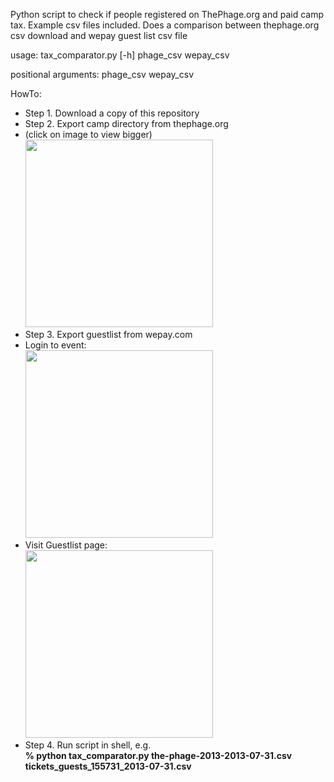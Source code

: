 Python script to check if people registered on ThePhage.org and paid camp tax. Example csv files included.
Does a comparison between thephage.org csv download and wepay guest list csv file

usage: tax_comparator.py [-h] phage_csv wepay_csv

positional arguments:
  phage_csv
  wepay_csv


HowTo:
<ul>

<li> Step 1. Download a copy of this repository 
<li> Step 2. Export camp directory from thephage.org

<li> (click on image to view bigger) <br/>
<a href="https://raw.github.com/christinasc/phage_taxes/master/images/thephage.org_csv.png">
<img src="https://raw.github.com/christinasc/phage_taxes/master/images/thephage.org_csv.png" width="300"/>
</a>

<li> Step 3. Export guestlist from wepay.com 

<li> Login to event: <br/>
<a href="https://raw.github.com/christinasc/phage_taxes/master/images/phage_wepay1.png">
<img src="https://raw.github.com/christinasc/phage_taxes/master/images/phage_wepay1.png" width="300" /> 
</a>
<li> Visit Guestlist page: <br/>
<a href="https://raw.github.com/christinasc/phage_taxes/master/images/phage_wepay2.png">
<img src="https://raw.github.com/christinasc/phage_taxes/master/images/phage_wepay2.png" width="300"/>
</a>

<li> Step 4. Run script in shell, e.g.<br/>
<b>
  % python tax_comparator.py the-phage-2013-2013-07-31.csv tickets_guests_155731_2013-07-31.csv
</b>

</ul>
